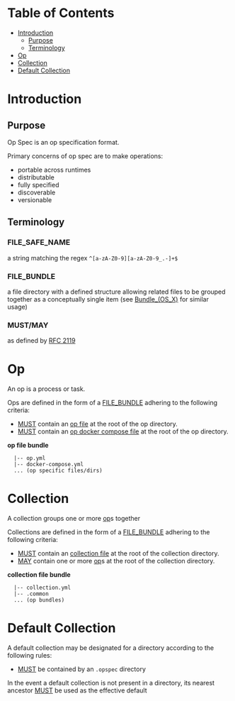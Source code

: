 # Table of Contents

- [Introduction](#introduction)
    - [Purpose](#purpose)
    - [Terminology](#terminology)
- [Op](#op)
- [Collection](#collection)
- [Default Collection](#default-op-collection)

# Introduction

## Purpose

Op Spec is an op specification format.

Primary concerns of op spec are to make operations: 
- portable across runtimes 
- distributable 
- fully specified
- discoverable 
- versionable

## Terminology

### FILE_SAFE_NAME

a string matching the regex `^[a-zA-Z0-9][a-zA-Z0-9_.-]+$`

### FILE_BUNDLE

a file directory with a defined structure allowing related files to be
grouped together as a conceptually single item (see <a
href="https://en.wikipedia.org/wiki/Bundle_(OS_X)">Bundle_(OS_X)</a> for
similar usage)

### MUST/MAY

as defined by [RFC 2119](https://tools.ietf.org/html/rfc2119)

# Op

An op is a process or task.

Ops are defined in the form of a [FILE_BUNDLE](#file_bundle) adhering to
the following criteria:

- [MUST](#mustmay) contain an [op file](op-file.md) at the root of the
  op directory.
- [MUST](#mustmay) contain an
  [op docker compose file](./op-docker-compose-file.md) at the root of
  the op directory.

**op file bundle**  

```TEXT
  |-- op.yml
  |-- docker-compose.yml
  ... (op specific files/dirs)
```

# Collection

A collection groups one or more [op](#op)s together

Collections are defined in the form of a [FILE_BUNDLE](#file_bundle)
adhering to the following criteria:

- [MUST](#mustmay) contain an [collection file](collection-file.md) at
  the root of the collection directory.
- [MAY](#mustmay) contain one or more [op](#op)s at the root of the
  collection directory.

**collection file bundle**  

```TEXT
  |-- collection.yml
  |-- .common
  ... (op bundles)
```

# Default Collection

A default collection may be designated for a directory according to the
following rules:

- [MUST](#mustmay) be contained by an `.opspec` directory

In the event a default collection is not present in a directory, its
nearest ancestor [MUST](#mustmay) be used as the effective default

